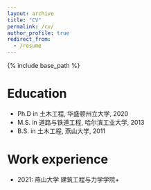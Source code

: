 ```yaml
---
layout: archive
title: "CV"
permalink: /cv/
author_profile: true
redirect_from:
  - /resume
---
```


{% include base_path %}

Education
======
* Ph.D in 土木工程, 华盛顿州立大学, 2020
* M.S. in 道路与铁道工程, 哈尔滨工业大学, 2013
* B.S. in 土木工程, 燕山大学, 2011

Work experience
======
* 2021: 燕山大学 建筑工程与力学学院+
